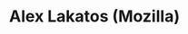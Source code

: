 ---
title: Alex Lakatos (Mozilla)
name: TBC
time: 15:00 - 15:30
description: TBC
displayOrder: 11
---
